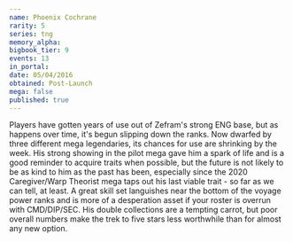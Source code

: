 ```yaml
---
name: Phoenix Cochrane
rarity: 5
series: tng
memory_alpha:
bigbook_tier: 9
events: 13
in_portal:
date: 05/04/2016
obtained: Post-Launch
mega: false
published: true
---
```


Players have gotten years of use out of Zefram's strong ENG base, but as happens over time, it's begun slipping down the ranks. Now dwarfed by three different mega legendaries, its chances for use are shrinking by the week. His strong showing in the pilot mega gave him a spark of life and is a good reminder to acquire traits when possible, but the future is not likely to be as kind to him as the past has been, especially since the 2020 Caregiver/Warp Theorist mega taps out his last viable trait - so far as we can tell, at least. A great skill set languishes near the bottom of the voyage power ranks and is more of a desperation asset if your roster is overrun with CMD/DIP/SEC. His double collections are a tempting carrot, but poor overall numbers make the trek to five stars less worthwhile than for almost any new option.
